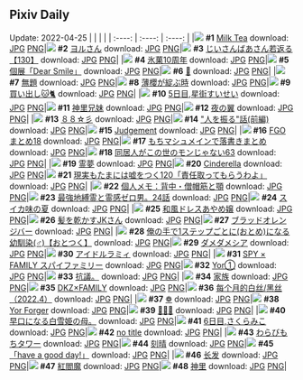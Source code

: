 ## Pixiv Daily
Update: 2022-04-25
|      |      |      |
| :----: | :----: | :----: |
|![](https://pixiv.microyu.workers.dev/c/240x480/img-master/img/2022/04/23/00/00/03/97806570_p0_master1200.jpg) **#1** [Milk Tea](https://www.pixiv.net/artworks/97806570) download: [JPG](https://pixiv.microyu.workers.dev/img-original/img/2022/04/23/00/00/03/97806570_p0.jpg) [PNG](https://pixiv.microyu.workers.dev/img-original/img/2022/04/23/00/00/03/97806570_p0.png)|![](https://pixiv.microyu.workers.dev/c/240x480/img-master/img/2022/04/23/00/00/05/97806592_p0_master1200.jpg) **#2** [ヨルさん](https://www.pixiv.net/artworks/97806592) download: [JPG](https://pixiv.microyu.workers.dev/img-original/img/2022/04/23/00/00/05/97806592_p0.jpg) [PNG](https://pixiv.microyu.workers.dev/img-original/img/2022/04/23/00/00/05/97806592_p0.png)|![](https://pixiv.microyu.workers.dev/c/240x480/img-master/img/2022/04/23/11/00/15/97814753_p0_master1200.jpg) **#3** [じいさんばあさん若返る【130】](https://www.pixiv.net/artworks/97814753) download: [JPG](https://pixiv.microyu.workers.dev/img-original/img/2022/04/23/11/00/15/97814753_p0.jpg) [PNG](https://pixiv.microyu.workers.dev/img-original/img/2022/04/23/11/00/15/97814753_p0.png)|
|![](https://pixiv.microyu.workers.dev/c/240x480/img-master/img/2022/04/23/01/08/42/97808548_p0_master1200.jpg) **#4** [氷菓10周年](https://www.pixiv.net/artworks/97808548) download: [JPG](https://pixiv.microyu.workers.dev/img-original/img/2022/04/23/01/08/42/97808548_p0.jpg) [PNG](https://pixiv.microyu.workers.dev/img-original/img/2022/04/23/01/08/42/97808548_p0.png)|![](https://pixiv.microyu.workers.dev/c/240x480/img-master/img/2022/04/23/00/00/04/97806585_p0_master1200.jpg) **#5** [個展「Dear Smile」](https://www.pixiv.net/artworks/97806585) download: [JPG](https://pixiv.microyu.workers.dev/img-original/img/2022/04/23/00/00/04/97806585_p0.jpg) [PNG](https://pixiv.microyu.workers.dev/img-original/img/2022/04/23/00/00/04/97806585_p0.png)|![](https://pixiv.microyu.workers.dev/c/240x480/img-master/img/2022/04/23/00/14/21/97807314_p0_master1200.jpg) **#6** [🌸](https://www.pixiv.net/artworks/97807314) download: [JPG](https://pixiv.microyu.workers.dev/img-original/img/2022/04/23/00/14/21/97807314_p0.jpg) [PNG](https://pixiv.microyu.workers.dev/img-original/img/2022/04/23/00/14/21/97807314_p0.png)|
|![](https://pixiv.microyu.workers.dev/c/240x480/img-master/img/2022/04/23/00/00/04/97806575_p0_master1200.jpg) **#7** [無題](https://www.pixiv.net/artworks/97806575) download: [JPG](https://pixiv.microyu.workers.dev/img-original/img/2022/04/23/00/00/04/97806575_p0.jpg) [PNG](https://pixiv.microyu.workers.dev/img-original/img/2022/04/23/00/00/04/97806575_p0.png)|![](https://pixiv.microyu.workers.dev/c/240x480/img-master/img/2022/04/24/01/05/47/97833640_p0_master1200.jpg) **#8** [薄櫻が綻ぶ時](https://www.pixiv.net/artworks/97833640) download: [JPG](https://pixiv.microyu.workers.dev/img-original/img/2022/04/24/01/05/47/97833640_p0.jpg) [PNG](https://pixiv.microyu.workers.dev/img-original/img/2022/04/24/01/05/47/97833640_p0.png)|![](https://pixiv.microyu.workers.dev/c/240x480/img-master/img/2022/04/23/13/17/22/97816757_p0_master1200.jpg) **#9** [買い出し🐱🐈](https://www.pixiv.net/artworks/97816757) download: [JPG](https://pixiv.microyu.workers.dev/img-original/img/2022/04/23/13/17/22/97816757_p0.jpg) [PNG](https://pixiv.microyu.workers.dev/img-original/img/2022/04/23/13/17/22/97816757_p0.png)|
|![](https://pixiv.microyu.workers.dev/c/240x480/img-master/img/2022/04/23/00/00/04/97806587_p0_master1200.jpg) **#10** [5日目,星街すいせい](https://www.pixiv.net/artworks/97806587) download: [JPG](https://pixiv.microyu.workers.dev/img-original/img/2022/04/23/00/00/04/97806587_p0.jpg) [PNG](https://pixiv.microyu.workers.dev/img-original/img/2022/04/23/00/00/04/97806587_p0.png)|![](https://pixiv.microyu.workers.dev/c/240x480/img-master/img/2022/04/23/00/00/24/97806730_p0_master1200.jpg) **#11** [神里兄妹](https://www.pixiv.net/artworks/97806730) download: [JPG](https://pixiv.microyu.workers.dev/img-original/img/2022/04/23/00/00/24/97806730_p0.jpg) [PNG](https://pixiv.microyu.workers.dev/img-original/img/2022/04/23/00/00/24/97806730_p0.png)|![](https://pixiv.microyu.workers.dev/c/240x480/img-master/img/2022/04/24/00/53/16/97833347_p0_master1200.jpg) **#12** [夜の翼](https://www.pixiv.net/artworks/97833347) download: [JPG](https://pixiv.microyu.workers.dev/img-original/img/2022/04/24/00/53/16/97833347_p0.jpg) [PNG](https://pixiv.microyu.workers.dev/img-original/img/2022/04/24/00/53/16/97833347_p0.png)|
|![](https://pixiv.microyu.workers.dev/c/240x480/img-master/img/2022/04/23/00/00/04/97806581_p0_master1200.jpg) **#13** [８８☆彡](https://www.pixiv.net/artworks/97806581) download: [JPG](https://pixiv.microyu.workers.dev/img-original/img/2022/04/23/00/00/04/97806581_p0.jpg) [PNG](https://pixiv.microyu.workers.dev/img-original/img/2022/04/23/00/00/04/97806581_p0.png)|![](https://pixiv.microyu.workers.dev/c/240x480/img-master/img/2022/04/24/08/47/18/97838809_p0_master1200.jpg) **#14** ["人を振る"話(前編)](https://www.pixiv.net/artworks/97838809) download: [JPG](https://pixiv.microyu.workers.dev/img-original/img/2022/04/24/08/47/18/97838809_p0.jpg) [PNG](https://pixiv.microyu.workers.dev/img-original/img/2022/04/24/08/47/18/97838809_p0.png)|![](https://pixiv.microyu.workers.dev/c/240x480/img-master/img/2022/04/23/00/00/14/97806671_p0_master1200.jpg) **#15** [Judgement](https://www.pixiv.net/artworks/97806671) download: [JPG](https://pixiv.microyu.workers.dev/img-original/img/2022/04/23/00/00/14/97806671_p0.jpg) [PNG](https://pixiv.microyu.workers.dev/img-original/img/2022/04/23/00/00/14/97806671_p0.png)|
|![](https://pixiv.microyu.workers.dev/c/240x480/img-master/img/2022/04/24/01/20/14/97833951_p0_master1200.jpg) **#16** [FGOまとめ18](https://www.pixiv.net/artworks/97833951) download: [JPG](https://pixiv.microyu.workers.dev/img-original/img/2022/04/24/01/20/14/97833951_p0.jpg) [PNG](https://pixiv.microyu.workers.dev/img-original/img/2022/04/24/01/20/14/97833951_p0.png)|![](https://pixiv.microyu.workers.dev/c/240x480/img-master/img/2022/04/23/23/50/58/97822737_p0_master1200.jpg) **#17** [もちマシュメインで落書きまとめ](https://www.pixiv.net/artworks/97822737) download: [JPG](https://pixiv.microyu.workers.dev/img-original/img/2022/04/23/23/50/58/97822737_p0.jpg) [PNG](https://pixiv.microyu.workers.dev/img-original/img/2022/04/23/23/50/58/97822737_p0.png)|![](https://pixiv.microyu.workers.dev/c/240x480/img-master/img/2022/04/23/18/00/28/97821888_p0_master1200.jpg) **#18** [同居人がこの世のモンじゃない63](https://www.pixiv.net/artworks/97821888) download: [JPG](https://pixiv.microyu.workers.dev/img-original/img/2022/04/23/18/00/28/97821888_p0.jpg) [PNG](https://pixiv.microyu.workers.dev/img-original/img/2022/04/23/18/00/28/97821888_p0.png)|
|![](https://pixiv.microyu.workers.dev/c/240x480/img-master/img/2022/04/23/00/00/09/97806630_p0_master1200.jpg) **#19** [霊夢](https://www.pixiv.net/artworks/97806630) download: [JPG](https://pixiv.microyu.workers.dev/img-original/img/2022/04/23/00/00/09/97806630_p0.jpg) [PNG](https://pixiv.microyu.workers.dev/img-original/img/2022/04/23/00/00/09/97806630_p0.png)|![](https://pixiv.microyu.workers.dev/c/240x480/img-master/img/2022/04/24/00/28/32/97832645_p0_master1200.jpg) **#20** [Cinderella](https://www.pixiv.net/artworks/97832645) download: [JPG](https://pixiv.microyu.workers.dev/img-original/img/2022/04/24/00/28/32/97832645_p0.jpg) [PNG](https://pixiv.microyu.workers.dev/img-original/img/2022/04/24/00/28/32/97832645_p0.png)|![](https://pixiv.microyu.workers.dev/c/240x480/img-master/img/2022/04/24/15/00/13/97844916_p0_master1200.jpg) **#21** [現実もたまには嘘をつく120「責任取ってもらうわよ」](https://www.pixiv.net/artworks/97844916) download: [JPG](https://pixiv.microyu.workers.dev/img-original/img/2022/04/24/15/00/13/97844916_p0.jpg) [PNG](https://pixiv.microyu.workers.dev/img-original/img/2022/04/24/15/00/13/97844916_p0.png)|
|![](https://pixiv.microyu.workers.dev/c/240x480/img-master/img/2022/04/23/09/00/02/97813296_p0_master1200.jpg) **#22** [個人メモ：背中・僧帽筋と顎](https://www.pixiv.net/artworks/97813296) download: [JPG](https://pixiv.microyu.workers.dev/img-original/img/2022/04/23/09/00/02/97813296_p0.jpg) [PNG](https://pixiv.microyu.workers.dev/img-original/img/2022/04/23/09/00/02/97813296_p0.png)|![](https://pixiv.microyu.workers.dev/c/240x480/img-master/img/2022/04/23/09/56/02/97813959_p0_master1200.jpg) **#23** [最強地縛霊と霊感ゼロ男。24話](https://www.pixiv.net/artworks/97813959) download: [JPG](https://pixiv.microyu.workers.dev/img-original/img/2022/04/23/09/56/02/97813959_p0.jpg) [PNG](https://pixiv.microyu.workers.dev/img-original/img/2022/04/23/09/56/02/97813959_p0.png)|![](https://pixiv.microyu.workers.dev/c/240x480/img-master/img/2022/04/23/13/47/46/97817250_p0_master1200.jpg) **#24** [スイカ味の夏](https://www.pixiv.net/artworks/97817250) download: [JPG](https://pixiv.microyu.workers.dev/img-original/img/2022/04/23/13/47/46/97817250_p0.jpg) [PNG](https://pixiv.microyu.workers.dev/img-original/img/2022/04/23/13/47/46/97817250_p0.png)|
|![](https://pixiv.microyu.workers.dev/c/240x480/img-master/img/2022/04/24/00/00/07/97831524_p0_master1200.jpg) **#25** [和風ドレスあやめ嬢](https://www.pixiv.net/artworks/97831524) download: [JPG](https://pixiv.microyu.workers.dev/img-original/img/2022/04/24/00/00/07/97831524_p0.jpg) [PNG](https://pixiv.microyu.workers.dev/img-original/img/2022/04/24/00/00/07/97831524_p0.png)|![](https://pixiv.microyu.workers.dev/c/240x480/img-master/img/2022/04/24/11/25/35/97806656_p0_master1200.jpg) **#26** [髪を乾かすJKさん](https://www.pixiv.net/artworks/97806656) download: [JPG](https://pixiv.microyu.workers.dev/img-original/img/2022/04/24/11/25/35/97806656_p0.jpg) [PNG](https://pixiv.microyu.workers.dev/img-original/img/2022/04/24/11/25/35/97806656_p0.png)|![](https://pixiv.microyu.workers.dev/c/240x480/img-master/img/2022/04/23/20/30/00/97825381_p0_master1200.jpg) **#27** [ブラッドオレンジバー](https://www.pixiv.net/artworks/97825381) download: [JPG](https://pixiv.microyu.workers.dev/img-original/img/2022/04/23/20/30/00/97825381_p0.jpg) [PNG](https://pixiv.microyu.workers.dev/img-original/img/2022/04/23/20/30/00/97825381_p0.png)|
|![](https://pixiv.microyu.workers.dev/c/240x480/img-master/img/2022/04/24/12/00/05/97841590_p0_master1200.jpg) **#28** [俺の手で1ステップごとに(おとめ)になる幼馴染(♂)【おとつく】](https://www.pixiv.net/artworks/97841590) download: [JPG](https://pixiv.microyu.workers.dev/img-original/img/2022/04/24/12/00/05/97841590_p0.jpg) [PNG](https://pixiv.microyu.workers.dev/img-original/img/2022/04/24/12/00/05/97841590_p0.png)|![](https://pixiv.microyu.workers.dev/c/240x480/img-master/img/2022/04/23/08/21/37/97812905_p0_master1200.jpg) **#29** [ダメダメシア](https://www.pixiv.net/artworks/97812905) download: [JPG](https://pixiv.microyu.workers.dev/img-original/img/2022/04/23/08/21/37/97812905_p0.jpg) [PNG](https://pixiv.microyu.workers.dev/img-original/img/2022/04/23/08/21/37/97812905_p0.png)|![](https://pixiv.microyu.workers.dev/c/240x480/img-master/img/2022/04/23/00/00/02/97806559_p0_master1200.jpg) **#30** [アイドルラミィ](https://www.pixiv.net/artworks/97806559) download: [JPG](https://pixiv.microyu.workers.dev/img-original/img/2022/04/23/00/00/02/97806559_p0.jpg) [PNG](https://pixiv.microyu.workers.dev/img-original/img/2022/04/23/00/00/02/97806559_p0.png)|
|![](https://pixiv.microyu.workers.dev/c/240x480/img-master/img/2022/04/24/10/21/19/97839969_p0_master1200.jpg) **#31** [SPY × FAMILY スパイファミリー](https://www.pixiv.net/artworks/97839969) download: [JPG](https://pixiv.microyu.workers.dev/img-original/img/2022/04/24/10/21/19/97839969_p0.jpg) [PNG](https://pixiv.microyu.workers.dev/img-original/img/2022/04/24/10/21/19/97839969_p0.png)|![](https://pixiv.microyu.workers.dev/c/240x480/img-master/img/2022/04/23/23/07/20/97829888_p0_master1200.jpg) **#32** [Yor①](https://www.pixiv.net/artworks/97829888) download: [JPG](https://pixiv.microyu.workers.dev/img-original/img/2022/04/23/23/07/20/97829888_p0.jpg) [PNG](https://pixiv.microyu.workers.dev/img-original/img/2022/04/23/23/07/20/97829888_p0.png)|![](https://pixiv.microyu.workers.dev/c/240x480/img-master/img/2022/04/23/09/10/03/97812564_p0_master1200.jpg) **#33** [抗議。](https://www.pixiv.net/artworks/97812564) download: [JPG](https://pixiv.microyu.workers.dev/img-original/img/2022/04/23/09/10/03/97812564_p0.jpg) [PNG](https://pixiv.microyu.workers.dev/img-original/img/2022/04/23/09/10/03/97812564_p0.png)|
|![](https://pixiv.microyu.workers.dev/c/240x480/img-master/img/2022/04/24/00/00/03/97831497_p0_master1200.jpg) **#34** [家族](https://www.pixiv.net/artworks/97831497) download: [JPG](https://pixiv.microyu.workers.dev/img-original/img/2022/04/24/00/00/03/97831497_p0.jpg) [PNG](https://pixiv.microyu.workers.dev/img-original/img/2022/04/24/00/00/03/97831497_p0.png)|![](https://pixiv.microyu.workers.dev/c/240x480/img-master/img/2022/04/23/12/45/01/97816262_p0_master1200.jpg) **#35** [DKZ×FAMILY](https://www.pixiv.net/artworks/97816262) download: [JPG](https://pixiv.microyu.workers.dev/img-original/img/2022/04/23/12/45/01/97816262_p0.jpg) [PNG](https://pixiv.microyu.workers.dev/img-original/img/2022/04/23/12/45/01/97816262_p0.png)|![](https://pixiv.microyu.workers.dev/c/240x480/img-master/img/2022/04/24/00/09/19/97832064_p0_master1200.jpg) **#36** [每个月的白丝/黑丝（2022.4）](https://www.pixiv.net/artworks/97832064) download: [JPG](https://pixiv.microyu.workers.dev/img-original/img/2022/04/24/00/09/19/97832064_p0.jpg) [PNG](https://pixiv.microyu.workers.dev/img-original/img/2022/04/24/00/09/19/97832064_p0.png)|
|![](https://pixiv.microyu.workers.dev/c/240x480/img-master/img/2022/04/23/22/14/29/97828322_p0_master1200.jpg) **#37** [❁](https://www.pixiv.net/artworks/97828322) download: [JPG](https://pixiv.microyu.workers.dev/img-original/img/2022/04/23/22/14/29/97828322_p0.jpg) [PNG](https://pixiv.microyu.workers.dev/img-original/img/2022/04/23/22/14/29/97828322_p0.png)|![](https://pixiv.microyu.workers.dev/c/240x480/img-master/img/2022/04/23/02/35/02/97809927_p0_master1200.jpg) **#38** [Yor Forger](https://www.pixiv.net/artworks/97809927) download: [JPG](https://pixiv.microyu.workers.dev/img-original/img/2022/04/23/02/35/02/97809927_p0.jpg) [PNG](https://pixiv.microyu.workers.dev/img-original/img/2022/04/23/02/35/02/97809927_p0.png)|![](https://pixiv.microyu.workers.dev/c/240x480/img-master/img/2022/04/23/00/00/04/97806586_p0_master1200.jpg) **#39** [🌸🌸🌸](https://www.pixiv.net/artworks/97806586) download: [JPG](https://pixiv.microyu.workers.dev/img-original/img/2022/04/23/00/00/04/97806586_p0.jpg) [PNG](https://pixiv.microyu.workers.dev/img-original/img/2022/04/23/00/00/04/97806586_p0.png)|
|![](https://pixiv.microyu.workers.dev/c/240x480/img-master/img/2022/04/24/12/34/40/97842115_p0_master1200.jpg) **#40** [早口になる白雪姫の母。](https://www.pixiv.net/artworks/97842115) download: [JPG](https://pixiv.microyu.workers.dev/img-original/img/2022/04/24/12/34/40/97842115_p0.jpg) [PNG](https://pixiv.microyu.workers.dev/img-original/img/2022/04/24/12/34/40/97842115_p0.png)|![](https://pixiv.microyu.workers.dev/c/240x480/img-master/img/2022/04/24/00/00/17/97831610_p0_master1200.jpg) **#41** [6日目,さくらみこ](https://www.pixiv.net/artworks/97831610) download: [JPG](https://pixiv.microyu.workers.dev/img-original/img/2022/04/24/00/00/17/97831610_p0.jpg) [PNG](https://pixiv.microyu.workers.dev/img-original/img/2022/04/24/00/00/17/97831610_p0.png)|![](https://pixiv.microyu.workers.dev/c/240x480/img-master/img/2022/04/23/00/49/16/97808187_p0_master1200.jpg) **#42** [no title](https://www.pixiv.net/artworks/97808187) download: [JPG](https://pixiv.microyu.workers.dev/img-original/img/2022/04/23/00/49/16/97808187_p0.jpg) [PNG](https://pixiv.microyu.workers.dev/img-original/img/2022/04/23/00/49/16/97808187_p0.png)|
|![](https://pixiv.microyu.workers.dev/c/240x480/img-master/img/2022/04/24/20/30/00/97853086_p0_master1200.jpg) **#43** [わらびもちタワー](https://www.pixiv.net/artworks/97853086) download: [JPG](https://pixiv.microyu.workers.dev/img-original/img/2022/04/24/20/30/00/97853086_p0.jpg) [PNG](https://pixiv.microyu.workers.dev/img-original/img/2022/04/24/20/30/00/97853086_p0.png)|![](https://pixiv.microyu.workers.dev/c/240x480/img-master/img/2022/04/23/23/05/29/97829838_p0_master1200.jpg) **#44** [刻晴](https://www.pixiv.net/artworks/97829838) download: [JPG](https://pixiv.microyu.workers.dev/img-original/img/2022/04/23/23/05/29/97829838_p0.jpg) [PNG](https://pixiv.microyu.workers.dev/img-original/img/2022/04/23/23/05/29/97829838_p0.png)|![](https://pixiv.microyu.workers.dev/c/240x480/img-master/img/2022/04/24/18/13/38/97849356_p0_master1200.jpg) **#45** [「have a good day!」](https://www.pixiv.net/artworks/97849356) download: [JPG](https://pixiv.microyu.workers.dev/img-original/img/2022/04/24/18/13/38/97849356_p0.jpg) [PNG](https://pixiv.microyu.workers.dev/img-original/img/2022/04/24/18/13/38/97849356_p0.png)|
|![](https://pixiv.microyu.workers.dev/c/240x480/img-master/img/2022/04/23/01/48/20/97809251_p0_master1200.jpg) **#46** [长发](https://www.pixiv.net/artworks/97809251) download: [JPG](https://pixiv.microyu.workers.dev/img-original/img/2022/04/23/01/48/20/97809251_p0.jpg) [PNG](https://pixiv.microyu.workers.dev/img-original/img/2022/04/23/01/48/20/97809251_p0.png)|![](https://pixiv.microyu.workers.dev/c/240x480/img-master/img/2022/04/23/00/00/06/97806610_p0_master1200.jpg) **#47** [紅閻魔](https://www.pixiv.net/artworks/97806610) download: [JPG](https://pixiv.microyu.workers.dev/img-original/img/2022/04/23/00/00/06/97806610_p0.jpg) [PNG](https://pixiv.microyu.workers.dev/img-original/img/2022/04/23/00/00/06/97806610_p0.png)|![](https://pixiv.microyu.workers.dev/c/240x480/img-master/img/2022/04/24/01/04/06/97833596_p0_master1200.jpg) **#48** [神里](https://www.pixiv.net/artworks/97833596) download: [JPG](https://pixiv.microyu.workers.dev/img-original/img/2022/04/24/01/04/06/97833596_p0.jpg) [PNG](https://pixiv.microyu.workers.dev/img-original/img/2022/04/24/01/04/06/97833596_p0.png)|
